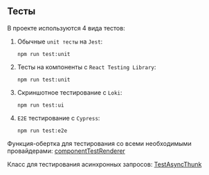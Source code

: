 ## Тесты

В проекте используются 4 вида тестов:
   1. Обычные `unit тесты` на `Jest`:

      `npm run test:unit`

   2. Тесты на компоненты с `React Testing Library`:

      `npm run test:unit`

   3. Скриншотное тестирование с `Loki`:

      `npm run test:ui`

   4. `E2E` тестирование с `Cypress`:

      `npm run test:e2e`

Функция-обертка для тестирования со всеми необходимыми провайдерами: [componentTestRenderer](../src/shared/lib/tests/componentTestRenderer/componentTestRenderer.tsx)

Класс для тестирования асинхронных запросов: [TestAsyncThunk](../src/shared/lib/tests/TestAsyncThunk/TestAsyncThunk.ts)
